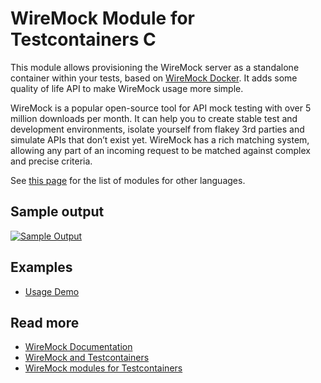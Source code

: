 # WireMock Module for Testcontainers C

This module allows provisioning the WireMock server as a standalone container within your tests,
based on [WireMock Docker](https://github.com/wiremock/wiremock-docker).
It adds some quality of life API to make WireMock usage more simple.

WireMock is a popular open-source tool for API mock testing with over 5 million downloads per month.
It can help you to create stable test and development environments,
isolate yourself from flakey 3rd parties and simulate APIs that don’t exist yet.
WireMock has a rich matching system, allowing any part of an incoming request
to be matched against complex and precise criteria.

See [this page](https://testcontainers.com/modules/wiremock/)
for the list of modules for other languages.

## Sample output

[![Sample Output](../../demo/wiremock/sample_output.png)](../../demo/wiremock/README.md)

## Examples

- [Usage Demo](../../demo/wiremock/README.md)

## Read more

- [WireMock Documentation](https://wiremock.org/docs/)
- [WireMock and Testcontainers](https://wiremock.org/docs/solutions/testcontainers/)
- [WireMock modules for Testcontainers](https://testcontainers.com/modules/wiremock/)
